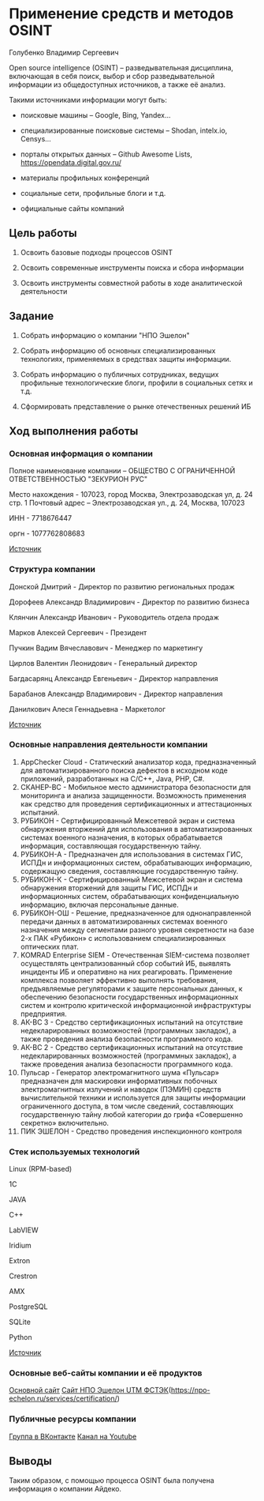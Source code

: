 # Применение средств и методов OSINT
Голубенко Владимир Сергеевич

Open source intelligence (OSINT) – разведывательная дисциплина,
включающая в себя поиск, выбор и сбор разведывательной информации из
общедоступных источников, а также её анализ.

Такими источниками информации могут быть:

-   поисковые машины – Google, Bing, Yandex…

-   специализированные поисковые системы – Shodan, intelx.io, Censys…

-   порталы открытых данных – Github Awesome Lists, https://opendata.digital.gov.ru/

-   материалы профильных конференций

-   социальные сети, профильные блоги и т.д.

-   официальные сайты компаний

## Цель работы

1.  Освоить базовые подходы процессов OSINT

2.  Освоить современные инструменты поиска и сбора информации

3.  Освоить инструменты совместной работы в ходе аналитической
    деятельности

## Задание

1.  Собрать информацию о компании "НПО Эшелон"

2.  Собрать информацию об основных специализированных технологиях,
    применяемых в средствах защиты информации.

3.  Собрать информацию о публичных сотрудниках, ведущих профильные
    технологические блоги, профили в социальных сетях и т.д.

4.  Сформировать представление о рынке отечественных решений ИБ

## Ход выполнения работы

### Основная информация о компании

Полное наименование компании – ОБЩЕСТВО С ОГРАНИЧЕННОЙ ОТВЕТСТВЕННОСТЬЮ "ЗЕКУРИОН РУС"

Место нахождения - 107023, город Москва, Электрозаводская ул, д. 24 стр. 1
Почтовый адрес – Электрозаводская ул., д. 24, Москва, 107023

ИНН - 7718676447

оргн - 1077762808683

[Источник](https://www.rusprofile.ru/id/2422463)

### Структура компании

Донской Дмитрий - Директор по развитию региональных продаж

Дорофеев Александр Владимирович - Директор по развитию бизнеса

Клянчин Александр Иванович - Руководитель отдела продаж

Марков Алексей Сергеевич - 	Президент

Пучкин Вадим Вячеславович - Менеджер по маркетингу

Цирлов Валентин Леонидович - 	Генеральный директор

Багдасарянц Александр Евгеньевич - Директор направления

Барабанов Александр Владимирович - Директор направления

Данилкович Алеся Геннадьевна - Маркетолог

[Источник](https://www.tadviser.ru/index.php/%D0%9A%D0%BE%D0%BC%D0%BF%D0%B0%D0%BD%D0%B8%D1%8F:%D0%9D%D0%9F%D0%9E_%D0%AD%D1%88%D0%B5%D0%BB%D0%BE%D0%BD_%D0%90%D0%9E)

### Основные направления деятельности компании

1. AppChecker Cloud - Статический анализатор кода, предназначенный для автоматизированного поиска дефектов в исходном коде приложений, разработанных на C/C++, Java, PHP, C#.
2. СКАНЕР-ВС - Мобильное место администратора безопасности для мониторинга и анализа защищенности. Возможность применения как средство для проведения сертификационных и аттестационных испытаний.
3. РУБИКОН - Сертифицированный Межсетевой экран и система обнаружения вторжений для использования в автоматизированных системах военного назначения, в которых обрабатывается информация, составляющая государственную тайну.
4. РУБИКОН-А - Предназначен для использования в системах ГИС, ИСПДн и информационных систем, обрабатывающих информацию, содержащую сведения, составляющие государственную тайну.
5. РУБИКОН-К - Сертифицированный Межсетевой экран и система обнаружения вторжений для защиты ГИС, ИСПДн и информационных систем, обрабатывающих конфиденциальную информацию, включая персональные данные.
6. РУБИКОН-ОШ - Решение, предназначенное для однонаправленной передачи данных в автоматизированных системах военного назначения между сегментами разного уровня секретности на базе 2-х ПАК «Рубикон» с использованием специализированных оптических плат.
7. KOMRAD Enterprise SIEM - Отечественная SIEM-система позволяет осуществлять централизованный сбор событий ИБ, выявлять инциденты ИБ и оперативно на них реагировать.
Применение комплекса позволяет эффективно  выполнять требования, предъявляемые регуляторами к защите персональных данных, к обеспечению безопасности государственных информационных систем и контролю критической информационной инфраструктуры предприятия.
8. АК-ВС 3 - Средство сертификационных испытаний на отсутствие недекларированных возможностей (программных закладок), а также проведения анализа безопасности программного кода.
9. АК-ВС 2 - Средство сертификационных испытаний на отсутствие недекларированных возможностей (программных закладок), а также проведения анализа безопасности программного кода.
10. Пульсар - Генератор электромагнитного шума «Пульсар» предназначен для маскировки информативных побочных электромагнитных излучений и наводок (ПЭМИН) средств вычислительной техники и используется для защиты информации ограниченного доступа, в том числе сведений, составляющих государственную тайну любой категории до грифа «Совершенно секретно» включительно.
11. ПИК ЭШЕЛОН - Средство проведения инспекционного контроля

### Стек используемых технологий

Linux (RPM-based)

1С

JAVA

С++

LabVIEW

Iridium
 
Extron
 
Crestron
 
AMX

PostgreSQL

SQLite

Python

[Источник](https://npo-echelon.ru/about/vacancies/)

### Основные веб-сайты компании и её продуктов

[Основной сайт](https://npo-echelon.ru/)
[Сайт НПО Эшелон UTM ФСТЭК](https://npo-echelon.ru/fstek)(https://npo-echelon.ru/services/certification/)

### Публичные ресурсы компании

[Группа в ВКонтакте](https://vk.com/npo_echelon)
[Канал на Youtube](https://www.youtube.com/@EchelonSecurityRus)

## Выводы

Таким образом, с помощью процесса OSINT была получена информация о
компании Айдеко.
